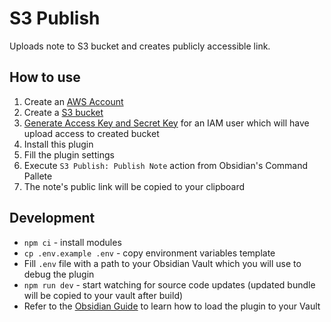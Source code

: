 # S3 Publish

Uploads note to S3 bucket and creates publicly accessible link.

## How to use

1. Create an [AWS Account](https://aws.amazon.com)
2. Create a [S3 bucket](https://docs.aws.amazon.com/AmazonS3/latest/userguide/GetStartedWithS3.html)
3. [Generate Access Key and Secret Key](https://docs.aws.amazon.com/IAM/latest/UserGuide/id_credentials_access-keys.html) for an IAM user which will have upload access to created bucket
4. Install this plugin
5. Fill the plugin settings
6. Execute `S3 Publish: Publish Note` action from Obsidian's Command Pallete
7. The note's public link will be copied to your clipboard

## Development

- `npm ci` - install modules
- `cp .env.example .env` - copy environment variables template
- Fill `.env` file with a path to your Obsidian Vault which you will use to debug the plugin
- `npm run dev` - start watching for source code updates (updated bundle will be copied to your vault after build)
- Refer to the [Obsidian Guide](https://docs.obsidian.md/Plugins/Getting+started/Build+a+plugin) to learn how to load the plugin to your Vault
